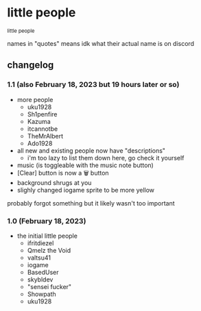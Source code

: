 # little people
<sup>little people</sup>

names in "quotes" means idk what their actual name is on discord

## changelog
### 1.1 (also February 18, 2023 but 19 hours later or so)
- more people
  - uku1928
  - Sh1penfire
  - Kazuma
  - itcannotbe
  - TheMrAlbert
  - Ado1928
- all new and existing people now have "descriptions"
  - i'm too lazy to list them down here,  go check it yourself
- music (is toggleable with the music note button)
- [Clear] button is now a 🗑 button
- background shrugs at you
- slighly changed iogame sprite to be more yellow

probably forgot something but it likely wasn't too important

### 1.0 (February 18, 2023)
- the initial little people
  - ifritdiezel
  - Qmelz the Void
  - valtsu41
  - iogame
  - BasedUser
  - skybldev
  - "sensei fucker"
  - Showpath
  - uku1928